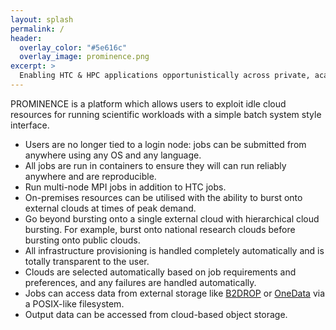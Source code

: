 ```yaml
---
layout: splash
permalink: /
header:
  overlay_color: "#5e616c"
  overlay_image: prominence.png
excerpt: >
  Enabling HTC & HPC applications opportunistically across private, academic and public clouds. 
---
```


PROMINENCE is a platform which allows users to exploit idle cloud resources for running scientific workloads with a simple batch system style interface.
* Users are no longer tied to a login node: jobs can be submitted from anywhere using any OS and any language.
* All jobs are run in containers to ensure they will can run reliably anywhere and are reproducible.
* Run multi-node MPI jobs in addition to HTC jobs.
* On-premises resources can be utilised with the ability to burst onto external clouds at times of peak demand.
* Go beyond bursting onto a single external cloud with hierarchical cloud bursting. For example, burst onto national research clouds before bursting onto public clouds.
* All infrastructure provisioning is handled completely automatically and is totally transparent to the user.
* Clouds are selected automatically based on job requirements and preferences, and any failures are handled automatically.
* Jobs can access data from external storage like [B2DROP](https://b2drop.eudat.eu) or [OneData](https://onedata.org) via a POSIX-like filesystem.
* Output data can be accessed from cloud-based object storage.
